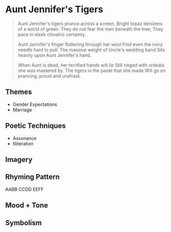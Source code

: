 # Aunt Jennifer's Tigers

> Aunt Jennifer's tigers prance across a screen,
> Bright topaz denizens of a world of green.
> They do not fear the men beneath the tree;
> They pace in sleek chivalric certainty.
> 
> Aunt Jennifer's finger fluttering through her wool
> Find even the ivory needle hard to pull.
> The massive weight of Uncle's wedding band
> Sits heavily upon Aunt Jennifer's hand.
> 
> When Aunt is dead, her terrified hands will lie
> Still ringed with ordeals she was mastered by.
> The tigers in the panel that she made
> Will go on prancing, proud and unafraid. 

## Themes
- Gender Expectations
- Marriage

## Poetic Techniques
- Assonance
- Illiteration

## Imagery

## Rhyming Pattern
AABB CCDD EEFF

## Mood + Tone

## Symbolism
